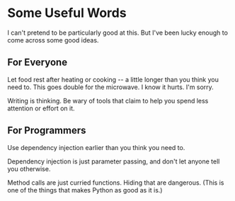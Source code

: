 # Some Useful Words

I can't pretend to be particularly good at this. But I've been lucky enough to come across some good ideas.

## For Everyone

Let food rest after heating or cooking -- a little longer than you think you need to. This goes double for the microwave. I know it hurts. I'm sorry.

Writing is thinking. Be wary of tools that claim to help you spend less attention or effort on it.

## For Programmers

Use dependency injection earlier than you think you need to.

Dependency injection is just parameter passing, and don't let anyone tell you otherwise.

Method calls are just curried functions. Hiding that are dangerous. (This is one of the things that makes Python as good as it is.)
